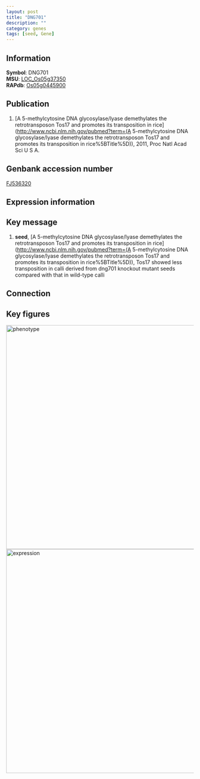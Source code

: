 ```yaml
---
layout: post
title: "DNG701"
description: ""
category: genes
tags: [seed, Gene]
---
```


## Information
__Symbol__: DNG701  
__MSU__: [LOC_Os05g37350](http://rice.plantbiology.msu.edu/cgi-bin/ORF_infopage.cgi?orf=LOC_Os05g37350)  
__RAPdb__: [Os05g0445900](http://rapdb.dna.affrc.go.jp/viewer/gbrowse_details/irgsp1?name=Os05g0445900)  

## Publication
1. [A 5-methylcytosine DNA glycosylase/lyase demethylates the retrotransposon Tos17 and promotes its transposition in rice](http://www.ncbi.nlm.nih.gov/pubmed?term=(A 5-methylcytosine DNA glycosylase/lyase demethylates the retrotransposon Tos17 and promotes its transposition in rice%5BTitle%5D)), 2011, Proc Natl Acad Sci U S A.

## Genbank accession number
[FJ536320](http://www.ncbi.nlm.nih.gov/nuccore/FJ536320)

## Expression information

## Key message
1. __seed__, [A 5-methylcytosine DNA glycosylase/lyase demethylates the retrotransposon Tos17 and promotes its transposition in rice](http://www.ncbi.nlm.nih.gov/pubmed?term=(A 5-methylcytosine DNA glycosylase/lyase demethylates the retrotransposon Tos17 and promotes its transposition in rice%5BTitle%5D)),  Tos17 showed less transposition in calli derived from dng701 knockout mutant seeds compared with that in wild-type calli

## Connection

## Key figures
<img src="http://ricencode.github.io/images/DNG701.pheno.png" alt="phenotype"  style="width: 600px;"/>

<img src="http://ricencode.github.io/images/DNG701.exp.png" alt="expression"  style="width: 600px;"/>


